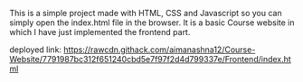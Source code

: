 This is a simple project made with HTML, CSS and Javascript so you can simply open the index.html file in the browser.
It is a basic Course website in which I have just implemented the frontend part. 

deployed link: https://rawcdn.githack.com/aimanashna12/Course-Website/7791987bc312f651240cbd5e7f97f2d4d799337e/Frontend/index.html
